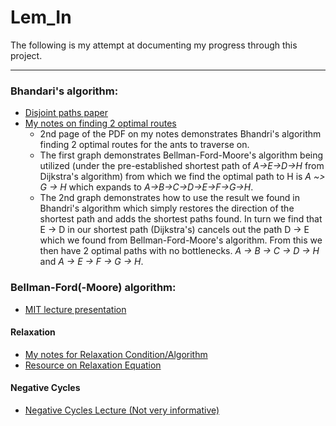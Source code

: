 # Lem_In
The following is my attempt at documenting my progress through this project. 

***

### Bhandari's algorithm:
- [Disjoint paths paper](https://fernandokuipers.nl/papers/Wiley.pdf)
- [My notes on finding 2 optimal routes](Notes/BellmanFordMoore.pdf)
	- 2nd page of the PDF on my notes demonstrates Bhandri's algorithm finding 2 optimal routes for the ants to traverse on. 
	- The first graph demonstrates Bellman-Ford-Moore's algorithm being utilized (under the pre-established shortest path of _A->E->D->H_ from Dijkstra's algorithm) from which we find the optimal path to H is _A ~> G -> H_ which expands to _A->B->C->D->E->F->G->H_. 
	- The 2nd graph demonstrates how to use the result we found in Bhandri's algorithm which simply restores the direction of the shortest path and adds the shortest paths found. In turn we find that E -> D in our shortest path (Dijkstra's) cancels out the path D -> E which we found from Bellman-Ford-Moore's algorithm. From this we then have 2 optimal paths with no bottlenecks. _A -> B -> C -> D -> H_ and _A -> E -> F -> G -> H_.
### Bellman-Ford(-Moore) algorithm:
- [MIT lecture presentation](https://courses.csail.mit.edu/6.006/spring11/lectures/lec15.pdf)

#### Relaxation
- [My notes for Relaxation Condition/Algorithm](Notes/relaxation_condition.pdf)
- [Resource on Relaxation Equation](https://brilliant.org/wiki/bellman-ford-algorithm/#relaxation-equation)

#### Negative Cycles 
- [Negative Cycles Lecture (Not very informative)](http://eniac.cs.qc.cuny.edu/andrew/csci700/lecture18.pdf)
